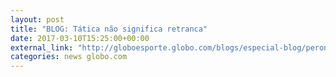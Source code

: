 ```yaml
---
layout: post
title: "BLOG: Tática não significa retranca"
date: 2017-03-10T15:25:00+00:00
external_link: "http://globoesporte.globo.com/blogs/especial-blog/peron-na-arquibancada/post/tatica-nao-significa-retranca.html"
categories: news globo.com
---
```

